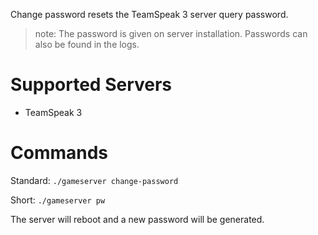 Change password resets the TeamSpeak 3 server query password.

> note: The password is given on server installation. Passwords can also be found in the logs. 

# Supported Servers
* TeamSpeak 3

# Commands

Standard: `./gameserver change-password`

Short: `./gameserver pw`

The server will reboot and a new password will be generated.
